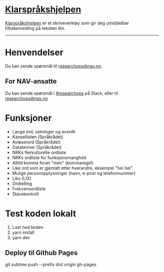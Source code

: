 [Klarspråkshjelpen](https://navikt.github.io/spraksjekk/)
==========================================================

[Klarspråkshjelpen](https://navikt.github.io/spraksjekk/) er et skriveverktøy som gir deg umiddelbar tilbakemelding på teksten din.

---

# Henvendelser

Du kan sende spørsmål til [researchops@nav.no](mailto:researchops@nav.no).

## For NAV-ansatte

Du kan sende spørsmål i [#researchops](https://nav-it.slack.com/archives/C02UGFS2J4B) på Slack, eller til [researchops@nav.no](mailto:researchops@nav.no)

# Funksjoner

- Lange ord, setninger og avsnitt
- Kansellisten (Språkrådet)
- Avløserord (Språkrådet)
- Datatermer (Språkrådet)
- NRKs flerkulturelle ordliste
- NRKs ordliste for funksjonsmangfold
- Alltid komma foran "men" (kommaregel)
- Like ord som er gjentatt etter hverandre, eksempel "hei hei"
- Mulige personopplysninger (navn, e-post og telefonnummer)
- Liks (LIX)
- Ordtelling
- Frekvensordliste
- Stavekontroll

# Test koden lokalt

1. Last ned koden
2. yarn install
3. yarn dev



## Deploy til Github Pages

git subtree push --prefix dist origin gh-pages
